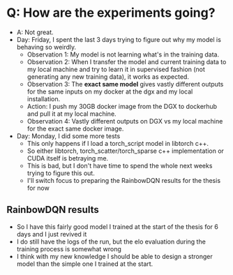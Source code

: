 # Q: How are the experiments going?
+ A: Not great.
+ Day: Friday, I spent the last 3 days trying to figure out why my model is behaving so weirdly.
	- Observation 1: My model is not learning what's in the training data.
	- Observation 2: When I transfer the model and current training data to my local machine and try to learn it in supervised fashion (not generating any new training data), it works as expected.
	- Observation 3: The **exact same model** gives vastly different outputs for the same inputs on my docker at the dgx and my local installation.
	- Action: I push my 30GB docker image from the DGX to dockerhub and pull it at my local machine.
	- Observation 4: Vastly different outputs on DGX vs my local machine for the exact same docker image.
+ Day: Monday, I did some more tests
	- This only happens if I load a torch\_script model in libtorch c++.
	- So either libtorch, torch\_scatter/torch\_sparse c++ implementation or CUDA itself is betraying me.
	- This is bad, but I don't have time to spend the whole next weeks trying to figure this out.
	- I'll switch focus to preparing the RainbowDQN results for the thesis for now

## RainbowDQN results
+ So I have this fairly good model I trained at the start of the thesis for 6 days and I just revived it
+ I do still have the logs of the run, but the elo evaluation during the training process is somewhat wrong
+ I think with my new knowledge I should be able to design a stronger model than the simple one I trained at the start.
